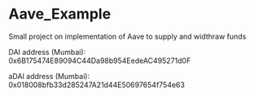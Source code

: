 # Aave_Example
Small project on implementation of Aave to supply and widthraw funds


DAI address (Mumbai):
0x6B175474E89094C44Da98b954EedeAC495271d0F

aDAI address (Mumbai):
0x018008bfb33d285247A21d44E50697654f754e63


